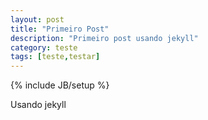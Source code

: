 ```yaml
---
layout: post
title: "Primeiro Post"
description: "Primeiro post usando jekyll"
category: teste
tags: [teste,testar]
---
```

{% include JB/setup %}

Usando jekyll

